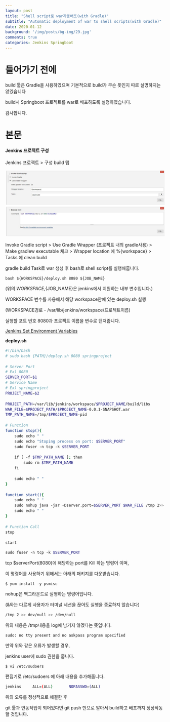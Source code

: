 ```yaml
---
layout: post
title: "Shell script로 war자동배포(with Gradle)"
subtitle: "Automatic deployment of war to shell scripts(with Gradle)"
date: 2020-01-12
background: '/img/posts/bg-img/29.jpg'
comments: true
categories: Jenkins Springboot 
---
```


<h1 class="section-heading2">들어가기 전에</h1>

build 툴은 Gradle을 사용하였으며 기본적으로 build가 무슨 뜻인지 따로 설명하지는 않겠습니다

build시 Springboot 프로젝트를 war로 배포하도록 설정하였습니다. 

감사합니다.

<h1 class="section-heading2">본문</h1>

#### Jenkins 프로젝트 구성


Jenkins 프로젝트 > 구성 build 탭

<div>
	<img class="img-fluid" src="/img/posts/jenkins/jenkins29.jpg">	
</div>

Invoke Gradle script > Use Gradle Wrapper (프로젝트 내의 gradle사용) > Make gradlew executable 체크 > Wrapper location 에 %{workspace} > Tasks 에 clean build

gradle build Task로 war 생성 후 bash로 shell script를 실행해줍니다.

```Console
bash ${WORKSPACE}/deploy.sh 8080 ${JOB_NAME}
```

(위의 ${WORKSPACE},${JOB_NAME}은 jenkins에서 지원하는 내부 변수입니다.)

WORKSPACE 변수를 사용해서 해당 workspace안에 있는 deploy.sh 실행

(WORKSPACE경로 - /var/lib/jenkins/workspace/프로젝트이름)

실행할 포트 번호 8080과 프로젝트 이름을 변수로 던져줍니다.

[Jenkins Set Environment Variables](https://wiki.jenkins.io/display/JENKINS/Building+a+software+project)

**deploy.sh**

```Bash
#!/bin/bash
# sudo bash {PATH}/deploy.sh 8080 springproject

# Server Port
# Ex) 8080
SERVER_PORT=$1
# Service Name
# Ex) springproject
PROJECT_NAME=$2
 
PROJECT_PATH=/var/lib/jenkins/workspace/$PROJECT_NAME/build/libs
WAR_FILE=$PROJECT_PATH/$PROJECT_NAME-0.0.1-SNAPSHOT.war
TMP_PATH_NAME=/tmp/$PROJECT_NAME-pid
 
# Function
function stop(){
    sudo echo " "
    sudo echo "Stoping process on port: $SERVER_PORT"
    sudo fuser -n tcp -k $SERVER_PORT 
 
    if [ -f $TMP_PATH_NAME ]; then
        sudo rm $TMP_PATH_NAME
    fi
 
    sudo echo " "
}
 
function start(){
    sudo echo " "
    sudo nohup java -jar -Dserver.port=$SERVER_PORT $WAR_FILE /tmp 2>> /dev/null >> /dev/null &
    sudo echo " "
}
 
# Function Call
stop
 
start

```

```Bash
sudo fuser -n tcp -k $SERVER_PORT
```

tcp $serverPort(8080)에 해당하는 port를 Kill 하는 명령어 이며, 

이 명령어를 사용하기 위해서는 아래의 패키지를 다운받습니다.

```Console
$ yum install -y psmisc
```

nohup은 백그라운드로 실행하는 명령어입니다.

(&와는 다르게 사용자가 터미널 세션을 끊어도 실행을 종료하지 않습니다)

```Bash
/tmp 2 >> dev/null >> /dev/null 
```

위의 내용은 /tmp내용을 log에 남기지 않겠다는 뜻입니다.

```Console
sudo: no tty present and no askpass program specified
```

만약 위와 같은 오류가 발생할 경우,

jenkins user에 sudo 권한을 줍니다.

```Console
$ vi /etc/sudoers
```
편집기로 /etc/sudoers 에 아래 내용을 추가해줍니다.
```Bash
jenkins		ALL=(ALL)		NOPASSWD=(ALL)
```

위의 오류를 정상적으로 해결한 후 

git 툴과 연동작업이 되어있다면 git push 만으로 알아서 build하고 배포까지 정상작동 할 것입니다.


